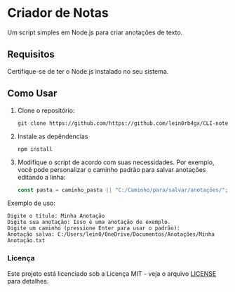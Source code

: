 # Criador de Notas

Um script simples em Node.js para criar anotações de texto.

## Requisitos

Certifique-se de ter o Node.js instalado no seu sistema.

## Como Usar

1. Clone o repositório:

   ```
   git clone https://github.com/https://github.com/lein0rb4gx/CLI-note
   ```
   
2. Instale as depêndencias 

   ```
   npm install
   ```

3. Modifique o script de acordo com suas necessidades. Por exemplo, você pode personalizar o caminho padrão para salvar anotações editando a linha:

   ```javascript
   const pasta = caminho_pasta || "C:/Caminho/para/salvar/anotações/";

Exemplo de uso:
```
Digite o título: Minha Anotação
Digite sua anotação: Isso é uma anotação de exemplo.
Digite um caminho (pressione Enter para usar o padrão):
Anotação salva: C:/Users/lein0/OneDrive/Documentos/Anotações/Minha Anotação.txt
```

### Licença

Este projeto está licenciado sob a Licença MIT - veja o arquivo [LICENSE](https://github.com/lein0rb4gx/CLI-note/blob/main/LICENSE.md) para detalhes.


